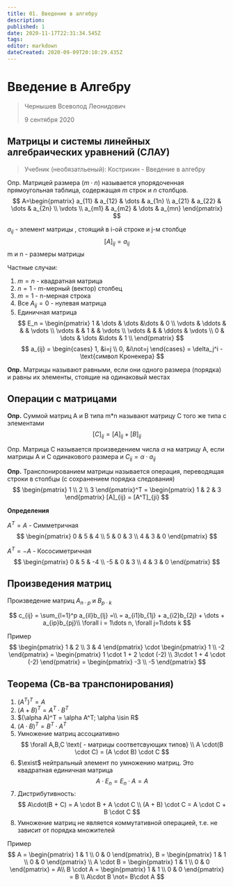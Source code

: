 ```yaml
---
title: 01. Введение в алгебру
description: 
published: 1
date: 2020-11-17T22:31:34.545Z
tags: 
editor: markdown
dateCreated: 2020-09-09T20:10:29.435Z
---
```


# Введение в Алгебру
> Чернышев Всеволод Леонидович
>
> 9 сентября 2020 

## Матрицы и системы линейных алгебраических уравнений (СЛАУ)
> Учебник (необязатльеный): Кострикин - Введение в алгебру

Опр. Матрицей размера $(m\cdot n)$ называется упорядоченная прямоугольная таблица, содержащая $m$ строк и $n$ столбцов.
$$
A=\begin{pmatrix}
a_{11} & a_{12} & \dots & a_{1n} \\
a_{21} & a_{22} & \dots & a_{2n} \\
\vdots  \\
a_{m1} & a_{m2} & \dots & a_{mn}
\end{pmatrix}
$$

$a_{ij}$ - элемент матрицы , стоящий в i-ой строке и j-м столбце
$$
[A]_{ij} = a_{ij}
$$
m и n - размеры матрицы

Частные случаи:
1. $m = n$ - квадратная матрица
2. $n = 1$ - m-мерный (вектор) столбец
3. $m = 1$ - n-мерная строка
4. Все $A_{ij} = 0$ - нулевая матрица
5. Единичная матрица
$$
E_n = \begin{pmatrix}
1 & \dots & \dots &\dots & 0 \\
\vdots & \ddots & & & \vdots \\
\vdots & & 1 & & \vdots \\
\vdots & & & \ddots & \vdots \\
0 & \dots & \dots &\dots & 1 \\
\end{pmatrix}
$$
$$
a_{ij} = \begin{cases}
1, &i=j \\
0, &i\not=j
\end{cases}
 = \delta_j^i - \text{символ Кронекера}
$$

**Опр.** Матрицы называют равными, если они одного размера (порядка) и равны их элементы,
стоящие на одинаковый местах

## Операции с матрицами
**Опр.** Суммой матриц А и B типа m*n называют матрицу С того же типа с элементами
$$
[C]_{ij} = [A]_{ij} + [B]_{ij}
$$

Опр. Матрица С называется произведением числа $\alpha$ на матрицу A, если матрицы A и C одинакового размера и $C_{ij} = \alpha \cdot a_{ij}$

**Опр.** Транспонированием матрицы  называется операция, переводящая строки в столбцы (с сохранением порядка следования)
$$
\begin{pmatrix}
1 \\
2 \\
3
\end{pmatrix}^T =
\begin{pmatrix}
1 & 2 & 3
\end{pmatrix}
[A]_{ij} = [A^T]_{ji}
$$


**Определения**

$A^T= A$ - Симметричная
$$
\begin{pmatrix}
0 & 5 & 4 \\
5 & 0 & 3 \\
4 & 3 & 0
\end{pmatrix}
$$

$A^T = -A$ - Кососиметричная
$$
\begin{pmatrix}
0 & 5 & -4 \\
-5 & 0 & 3 \\
4 & 3 & 0
\end{pmatrix}
$$

## Произведения матриц
Произведение матриц $A_{n\cdot p}$ и $B_{p\cdot k}$

$$
c_{ij} = \sum_{l=1}^p a_{il}b_{lj} =\\
= a_{i1}b_{1j} + a_{i2}b_{2j} + \dots + a_{ip}b_{pj}\\
\forall i = 1\dots n, \forall j=1\dots k
$$

Пример
$$
\begin{pmatrix}
1 & 2 \\
3 & 4
\end{pmatrix} \cdot
\begin{pmatrix}
1 \\
-2
\end{pmatrix} =
\begin{pmatrix}
1 \cdot 1 + 2 \cdot (-2) \\
3\cdot 1 + 4 \cdot (-2)
\end{pmatrix} =
\begin{pmatrix}
-3 \\
-5
\end{pmatrix}
$$

## Теорема (Св-ва транспонирования)
1. $(A^T)^T=A$
2. $(A+B)^T = A^T \cdot B^T$
3. $(\alpha A)^T = \alpha A^T; \alpha \isin R$
4. $(A \cdot B)^T = B^T \cdot A^T$
5. Умножение матриц ассоциативно
$$
\forall A,B,C \text{ - матрицы соответсвующих типов} \\
A \cdot(B \cdot C) = (A \cdot B) \cdot C
$$
6. $\exist$ нейтральный элемент по умножению  матриц. Это квадратная единичная матрица
$$
A\cdot E_n = E_n \cdot A = A
$$
7. Дистрибутивность:
$$
A\cdot(B + C) = A \cdot B + A \cdot C \\
(A + B) \cdot C = A \cdot C + B \cdot C
$$
8. Умножение матриц не является коммутативной операцией, т.е. не зависит от порядка множителей

Пример
$$
A = \begin{pmatrix}
1 & 1 \\
0 & 0
\end{pmatrix},
B = \begin{pmatrix}
1 & 1 \\
0 & 0
\end{pmatrix} \\
A \cdot B = \begin{pmatrix}
1 & 1 \\
0 & 0
\end{pmatrix} = A\\
B \cdot A = \begin{pmatrix}
1 & 1 \\
0 & 0
\end{pmatrix} = B \\
A\cdot B \not= B\cdot A
$$


